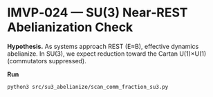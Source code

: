 
# IMVP‑024 — SU(3) Near‑REST Abelianization Check

**Hypothesis.** As systems approach REST (E≈B), effective dynamics abelianize.
In SU(3), we expect reduction toward the Cartan U(1)×U(1) (commutators suppressed).

**Run**
```bash
python3 src/su3_abelianize/scan_comm_fraction_su3.py
```
